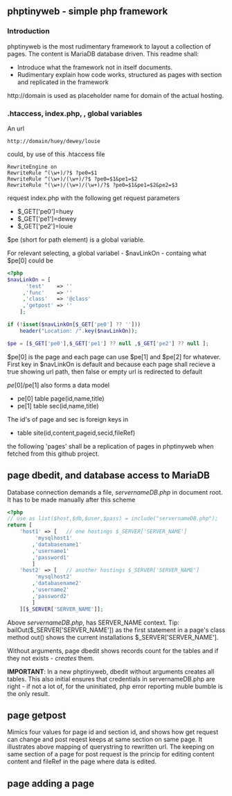 ## phptinyweb  - simple php framework

### Introduction

phptinyweb is the most rudimentary framework to layout a collection of pages. The content is MariaDB database driven.
This readme shall:

- Introduce what the framework not in itself documents.
- Rudimentary explain how code works, structured as pages with section and replicated in the framework

http://domain is used as placeholder name for domain of the actual hosting.



### .htaccess, index.php, , global variables
 
An url
```
http://domain/huey/dewey/louie
```
could, by use of this .htaccess file
```
RewriteEngine on
RewriteRule ^(\w+)/?$ ?pe0=$1
RewriteRule ^(\w+)/(\w+)/?$ ?pe0=$1&pe1=$2
RewriteRule ^(\w+)/(\w+)/(\w+)/?$ ?pe0=$1&pe1=$2&pe2=$3
```
request index.php with the following get request parameters

- $_GET['pe0']=huey
- $_GET['pe1']=dewey
- $_GET['pe2']=louie
    
$pe (short for path element) is a global variable.   

For relevant selecting, a  global variabel - $navLinkOn - containg what $pe[0] could be

```php
<?php
$navLinkOn = [
      'test'    => ''
     ,'func'    => ''
     ,'class'   => '@class'
     ,'getpost' => ''
    ];

if (!isset($navLinkOn[$_GET['pe0'] ?? '']))
    header("Location: /".key($navLinkOn));

$pe = [$_GET['pe0'],$_GET['pe1'] ?? null ,$_GET['pe2'] ?? null ];
```
$pe[0] is the page and each page can use $pe[1] and $pe[2] for whatever. First key in $navLinkOn is default and because each page shall recieve a true showing url path, then false or empty url is redirected to default

$pe[0]/$pe[1] also forms a data model

- pe[0] table page(id,name,title)
- pe[1] table sec(id,name,title)

The id's of page and sec is foreign keys in

- table site(id,content,pageid,secid,fileRef)

the following 'pages' shall be a replication of pages in phptinyweb when fetched from this github project.


## page dbedit, and database access to MariaDB

Database connection demands a file, _servernameDB.php_ in document root. It has to be made manually after this scheme  
```php
<?php
// use as list($host,$db,$user,$pass) = include("servernameDB.php");
return [
    'host1' => [   // one hostings $_SERVER['SERVER_NAME']
         'mysqlhost1'
        ,'databasename1'
        ,'username1'
        ,'password1'
        ]
    'host2' => [   // another hostings $_SERVER['SERVER_NAME']
         'mysqlhost2'
        ,'databasename2'
        ,'username2'
        ,'password2'
        ]
    ][$_SERVER['SERVER_NAME']];
```
Above _servernameDB.php_, has SERVER_NAME context. Tip: bailOut($_SERVER['SERVER_NAME']) as the first statement in a page's class method out() shows the current installations $_SERVER['SERVER_NAME'].

Without arguments, page dbedit shows records count for the tables and if they not exists - _creates_ them. 

__IMPORTANT__: In a new phptinyweb, dbedit without arguments creates all tables. This also initial ensures that credentials in servernameDB.php are right - if not a lot of, for the uninitiated, php error reporting muble bumble is the only result.

## page getpost

Mimics four values for page id and section id, and shows how get request can change and post reqest keeps at same section on same page. It illustrates above mapping of querystring to rewritten url. The keeping on same section of a page for post request is the princip for editing content content and fileRef in the page where data is edited.

## page adding a page
